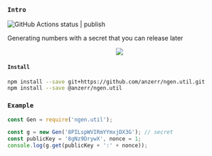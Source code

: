 
### `Intro`
![GitHub Actions status | publish](https://github.com/anzerr/ngen.util/workflows/publish/badge.svg)

Generating numbers with a secret that you can release later

<div style="text-align:center"><img src="https://raw.githubusercontent.com/anzerr/ngen.util/master/test/data_rand.bmp" /></div>

#### `Install`
``` bash
npm install --save git+https://github.com/anzerr/ngen.util.git
npm install --save @anzerr/ngen.util
```

### `Example`
``` javascript
const Gen = require('ngen.util');

const g = new Gen('8PILspWVIRmYYmxjDX3G'); // secret
const publicKey = '8gNz9DrywX', nonce = 1;
console.log(g.get(publicKey + ':' + nonce));
```